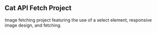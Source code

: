 ## Cat API Fetch Project

Image fetching project featuring the use of a select element, responsive image design, and fetching.

